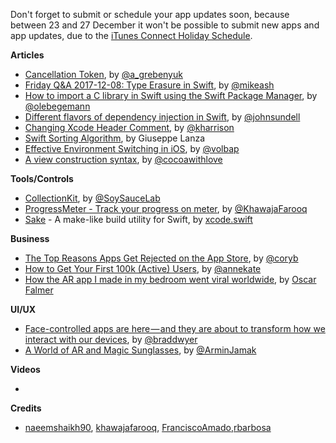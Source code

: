 Don't forget to submit or schedule your app updates soon, because between 23 and 27 December it won't be possible to submit new apps and app updates, due to the [iTunes Connect Holiday Schedule](https://developer.apple.com/news/?id=12132017a).

**Articles**

* [Cancellation Token](http://kean.github.io/post/cancellation-token), by [@a_grebenyuk](https://twitter.com/a_grebenyuk)
* [Friday Q&A 2017-12-08: Type Erasure in Swift](https://www.mikeash.com/pyblog/friday-qa-2017-12-08-type-erasure-in-swift.html), by [@mikeash](https://twitter.com/mikeash)
* [How to import a C library in Swift using the Swift Package Manager](https://oleb.net/blog/2017/12/importing-c-library-into-swift/), by [@olebegemann](https://twitter.com/olebegemann)
* [Different flavors of dependency injection in Swift](https://www.swiftbysundell.com/posts/different-flavors-of-dependency-injection-in-swift), by [@johnsundell](https://twitter.com/johnsundell)
* [Changing Xcode Header Comment](https://useyourloaf.com/blog/changing-xcode-header-comment/), by [@kharrison](https://twitter.com/kharrison)
* [Swift Sorting Algorithm](http://agostini.tech/2017/12/18/swift-sorting-algorithm/), by Giuseppe Lanza
* [Effective Environment Switching in iOS](https://medium.com/@volbap/effective-environment-switching-in-ios-6df0b08e9556), by [@volbap](https://twitter.com/volbap)
* [A view construction syntax](http://www.cocoawithlove.com/blog/a-view-construction-syntax.html), by [@cocoawithlove](https://twitter.com/cocoawithlove)

**Tools/Controls**

* [CollectionKit](https://github.com/SoySauceLab/CollectionKit), by [@SoySauceLab](https://github.com/SoySauceLab)
* [ProgressMeter - Track your progress on meter](https://github.com/khawajafarooq/ProgressMeter), by [@KhawajaFarooq](https://twitter.com/khfarooq)
* [Sake](https://github.com/xcodeswift/sake) - A make-like build utility for Swift, by [xcode.swift](https://github.com/xcodeswift)

**Business**

* [The Top Reasons Apps Get Rejected on the App Store](http://martiancraft.com/blog/2017/12/app-rejection/), by [@coryb](http://twitter.com/coryb)
* [How to Get Your First 100k (Active) Users](https://blog.winnie.com/how-to-get-your-first-100k-active-users-909fa4292a27), by [@annekate](https://twitter.com/annekate)
* [How the AR app I made in my bedroom went viral worldwide](https://medium.com/inborn-experience/how-the-ar-app-i-made-in-my-bedroom-went-viral-worldwide-19e800ce0d21), by [Oscar Falmer](https://twitter.com/OsFalmer)

**UI/UX**

* [Face-controlled apps are here — and they are about to transform how we interact with our devices](https://blog.prototypr.io/face-controlled-apps-are-here-b1c6eb4a3e27), by [@braddwyer](https://twitter.com/braddwyer)
* [A World of AR and Magic Sunglasses](https://blog.prototypr.io/a-world-of-ar-and-magic-sunglasses-593e247e9822), by [@ArminJamak](https://twitter.com/ArminJamak)

**Videos**

* 

**Credits**

* [naeemshaikh90](https://github.com/naeemshaikh90), [khawajafarooq](https://github.com/khawajafarooq), [FranciscoAmado](https://github.com/FranciscoAmado),[rbarbosa](https://github.com/rbarbosa)
